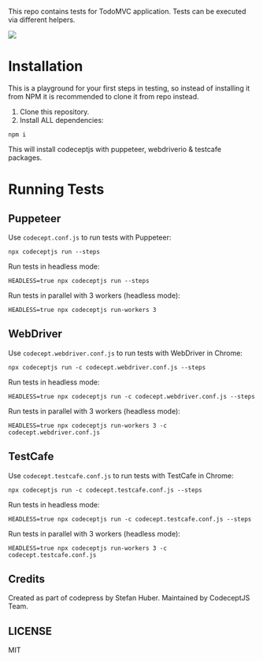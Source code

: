 This repo contains tests for TodoMVC application.
Tests can be executed via different helpers.

![](todo.png)

# Installation

This is a playground for your first steps in testing, so instead of installing it from NPM it is recommended to clone it from repo instead.

1. Clone this repository.
2. Install ALL dependencies:

```
npm i
```

This will install codeceptjs with puppeteer, webdriverio & testcafe packages. 

# Running Tests

## Puppeteer

Use `codecept.conf.js` to run tests with Puppeteer:

```
npx codeceptjs run --steps 
```

Run tests in headless mode:

```
HEADLESS=true npx codeceptjs run --steps 
```

Run tests in parallel with 3 workers (headless mode):

```
HEADLESS=true npx codeceptjs run-workers 3 
```

## WebDriver

Use `codecept.webdriver.conf.js` to run tests with WebDriver in Chrome:

```
npx codeceptjs run -c codecept.webdriver.conf.js --steps 
```

Run tests in headless mode:

```
HEADLESS=true npx codeceptjs run -c codecept.webdriver.conf.js --steps 
```

Run tests in parallel with 3 workers (headless mode):

```
HEADLESS=true npx codeceptjs run-workers 3 -c codecept.webdriver.conf.js
```

## TestCafe

Use `codecept.testcafe.conf.js` to run tests with TestCafe in Chrome:

```
npx codeceptjs run -c codecept.testcafe.conf.js --steps 
```

Run tests in headless mode:

```
HEADLESS=true npx codeceptjs run -c codecept.testcafe.conf.js --steps 
```

Run tests in parallel with 3 workers (headless mode):

```
HEADLESS=true npx codeceptjs run-workers 3 -c codecept.testcafe.conf.js
```

## Credits

Created as part of codepress by Stefan Huber.
Maintained by CodeceptJS Team.

## LICENSE

MIT
